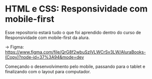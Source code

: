 # HTML e CSS: Responsividade com mobile-first 

Esse repositorio estará tudo o que foi aprendido dentro do curso de Responsividade com mobile-first da alura.

-> Figma: https://www.figma.com/file/QrG8f2wbuSzIVLWCrSv3LW/AluraBooks-(Copy)?node-id=37%3A94&mode=dev

Começando o desenvolvimento pelo mobile, passando para o tablet e finalizando com o layout para computador.
